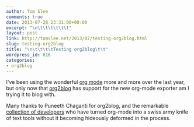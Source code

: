 ```yaml
---
author: Tom Slee
comments: true
date: 2013-07-28 23:31:00+00:00
excerpt: "\n\t\t\t\t\t\t"
layout: post
link: http://tomslee.net/2013/07/testing-org2blog.html
slug: testing-org2blog
title: "\n\t\t\t\tTesting org2blog\t\t"
wordpress_id: 616
categories:
- org2blog
---
```



				

I've been using the wonderful [org mode](http://orgmode.org/) more and more over the last year, but only now that [org2blog](https://github.com/punchagan/org2blog) has support for the new org-mode exporter am I trying it to blog with. 

 

Many thanks to Puneeth Chaganti for org2blog, and the remarkable [collection of developers](http://orgmode.org/org.html#History-and-Acknowledgments) who have turned org-mode into a swiss army knife of text tools without it becoming hideously deformed in the process. 

		
